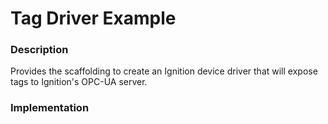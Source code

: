 # Tag Driver Example
### Description
Provides the scaffolding to create an Ignition device driver that will expose tags to Ignition's OPC-UA server.

### Implementation
